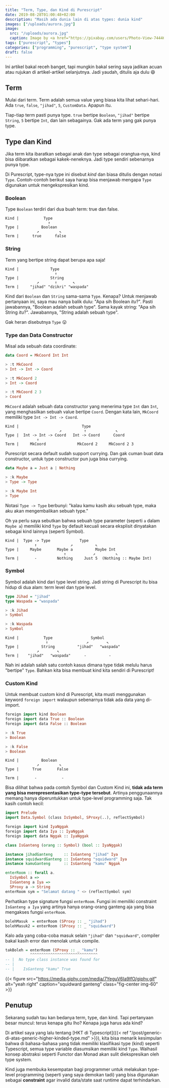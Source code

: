 ```yaml
---
title: "Term, Type, dan Kind di Purescript"
date: 2019-08-28T01:00:48+02:00
description: "Masih ada dunia lain di atas types: dunia kind"
images: ["/uploads/aurora.jpg"]
image:
  src: "/uploads/aurora.jpg"
  caption: Image by <a href="https://pixabay.com/users/Photo-View-7444623/?utm_source=link-attribution&amp;utm_medium=referral&amp;utm_campaign=image&amp;utm_content=3847784">Tommy Andreassen</a> from <a href="https://pixabay.com/?utm_source=link-attribution&amp;utm_medium=referral&amp;utm_campaign=image&amp;utm_content=3847784">Pixabay</a>
tags: ["purescript", "types"]
categories: ["programming", "purescript", "type system"]
draft: false
---
```


Ini artikel bakal receh banget, tapi mungkin bakal sering saya jadikan acuan atau rujukan di artikel-artikel selanjutnya. Jadi yaudah, ditulis aja dulu 😄

## Term
Mulai dari term. Term adalah semua value yang biasa kita lihat sehari-hari. Ada `true`, `false`, `"jihad"`, `5`, `CustomData`. Apapun itu.

Tiap-tiap term pasti punya type. `true` bertipe `Boolean`, `"jihad"` bertipe `String`, `5` bertipe `Int`, dan lain sebagainya. Gak ada term yang gak punya type.

## Type dan Kind
Jika term kita ibaratkan sebagai anak dan type sebagai orangtua-nya, kind bisa diibaratkan sebagai kakek-neneknya. Jadi type sendiri sebenarnya punya type.

Di Purescript, type-nya type ini disebut _kind_ dan biasa ditulis dengan notasi `Type`. Contoh-contoh berikut saya harap bisa menjawab mengapa `Type` digunakan untuk mengekspresikan kind.

### Boolean
Type `Boolean` terdiri dari dua buah term: true dan false.

```no-code
Kind |           Type
                   ↑
Type |          Boolean
              ↗         ↖
Term |      true      false
```

### String
Term yang bertipe string dapat berupa apa saja!

```no-code
Kind |              Type
                      ↑
Type |              String
              ↗       ↑       ↖ ️
Term |     "jihad" "dzikri" "waspada"
```

Kind dari `Boolean` dan `String` sama-sama `Type`. Kenapa? Untuk menjawab pertanyaan ini, saya mau nanya balik dulu: "Apa sih Boolean _itu_?". Pasti jawabannya, "Boolean adalah sebuah type". Sama kayak string: "Apa sih String _itu_?". Jawabannya, "String adalah sebuah type".

Gak heran disebutnya `Type` 😛

### Type dan Data Constructor
Misal ada sebuah data coordinate:

```hs
data Coord = MkCoord Int Int

> :t MkCoord
> Int -> Int -> Coord

> :t MkCoord 2
> Int -> Coord

> :t MkCoord 2 3
> Coord
```

`MkCoord` adalah sebuah data constructor yang menerima type `Int` dan `Int`, yang menghasilkan sebuah value bertipe `Coord`. Dengan kata lain, `MkCoord` memiliki type `Int -> Int -> Coord`.

```no-code
Kind |                            Type
                        ↗          ↑             ↖
Type |  Int -> Int -> Coord   Int -> Coord      Coord
              ↑
Term |     MkCoord              MkCoord 2     MkCoord 2 3
```

Purescript secara default sudah support currying. Dan gak cuman buat data constructor, untuk type constructor pun juga bisa currying.

```hs
data Maybe a = Just a | Nothing

> :k Maybe
> Type -> Type

> :k Maybe Int
> Type
```

Notasi `Type -> Type` berbunyi: "kalau kamu kasih aku sebuah type, maka aku akan mengembalikan sebuah type."

Oh ya perlu saya sebutkan bahwa sebuah type parameter (seperti `a` dalam `Maybe a`) memiliki kind `Type` by default kecuali secara eksplisit dinyatakan sebagai kind lainnya (seperti Symbol).

```no-code
Kind |  Type -> Type             Type
             ↑               ↗ ️         ↖
Type |     Maybe       Maybe a          Maybe Int
                          ↑            ↗         ↖
Term |       -         Nothing     Just 5  (Nothing :: Maybe Int)
```

### Symbol
Symbol adalah kind dari type level string. Jadi string di Purescript itu bisa hidup di dua alam: term level dan type level.

```hs
type Jihad = "jihad"
type Waspada = "waspada"

> :k Jihad
> Symbol

> :k Waspada
> Symbol
```

```no-code
Kind |           Type                 Symbol
                  ↑                 ↗        ↖
Type |          String          "jihad"   "waspada"
              ↗        ↖
Term |    "jihad"   "waspada"      -          -
```

Nah ini adalah salah satu contoh kasus dimana type tidak melulu harus "bertipe" `Type`. Bahkan kita bisa membuat kind kita sendiri di Purescript!

### Custom Kind
Untuk membuat custom kind di Purescript, kita musti menggunakan keyword `foreign import` walaupun sebenarnya tidak ada data yang di-import.

```hs
foreign import kind Boolean
foreign import data True :: Boolean
foreign import data False :: Boolean

> :k True
> Boolean

> :k False
> Boolean
```

```no-code
Kind |          Boolean
              ↗         ↖
Type |      True       False

Term |       -           -
```

Bisa dilihat bahwa pada contoh Symbol dan Custom Kind ini, **tidak ada term yang bisa merepresentasikan type-type tersebut**. Artinya penggunaannya memang hanya diperuntukkan untuk type-level programming saja. Tak kasih contoh kecil:

```hs
import Prelude
import Data.Symbol (class IsSymbol, SProxy(..), reflectSymbol)

foreign import kind IyaNggak
foreign import data Iya :: IyaNggak
foreign import data Nggak :: IyaNggak

class IsGanteng (orang :: Symbol) (bool :: IyaNggak)

instance jihadGanteng     :: IsGanteng "jihad" Iya
instance squidwardGanteng :: IsGanteng "squidward" Iya
instance kamuGanteng      :: IsGanteng "kamu" Nggak

enterRoom :: forall a.
  IsSymbol a =>
  IsGanteng a Iya =>
  SProxy a -> String
enterRoom sym = "Selamat datang " <> (reflectSymbol sym)
```

Perhatikan type signature fungsi `enterRoom`. Fungsi ini memiliki constraint `IsGanteng a Iya` yang artinya hanya orang-orang ganteng aja yang bisa mengakses fungsi `enterRoom`.

```hs
bolehMasuk  = enterRoom (SProxy :: _ "jihad")
bolehMasuk2 = enterRoom (SProxy :: _ "squidward")
```

Kalo ada yang coba-coba masuk selain `"jihad"` dan `"squidward"`, compiler bakal kasih error dan menolak untuk compile.

```hs
takBoleh = enterRoom (SProxy :: _ "kamu")
           ^^^^^^^^^^^^^^^^^^^^^^^^^^^^^^
-- |  No type class instance was found for
-- |
-- |    IsGanteng "kamu" True

```

{{< figure src="https://media.giphy.com/media/7YeguV6Ia9lfO/giphy.gif" alt="yeah right" caption="squidward ganteng" class="fig-center img-60" >}}

## Penutup
Sekarang sudah tau kan bedanya term, type, dan kind. Tapi pertanyaan besar muncul: terus kenapa gitu lho? Kenapa juga harus ada kind?

Di artikel saya yang lalu tentang [HKT di Typescript]({{< ref "/post/generic-di-atas-generic-higher-kinded-type.md" >}}), kita bisa menarik kesimpulan bahwa di bahasa-bahasa yang tidak memiliki klasifikasi type (kind) seperti Typescript, semua type variable diasumsikan memiliki kind `Type`. Walhasil konsep abstraksi seperti Functor dan Monad akan sulit diekspresikan oleh type system.

Kind juga membuka kesempatan bagi programmer untuk melakukan type-level programming (seperti yang saya demokan tadi) yang bisa digunakan sebagai **constraint** agar invalid data/state saat runtime dapat terhindarkan.
